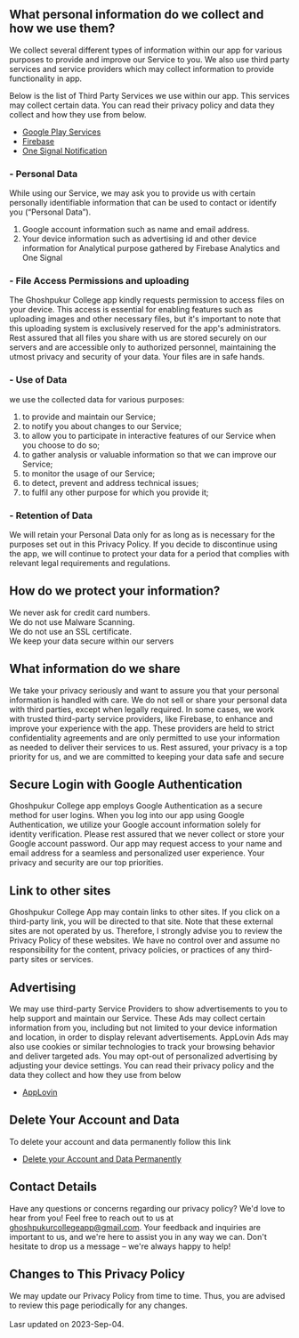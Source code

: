 ## What personal information do we collect and how we use them?
We collect several different types of information within our app for various purposes to provide and improve our Service to you. We also use third party services and service providers which may collect information to provide functionality in app.

Below is the list of Third Party Services we use within our app. This services may collect certain data. You can read their privacy policy and data they collect and how they use from below.
- <a href="https://policies.google.com/privacy">Google Play Services</a>
- <a href="https://firebase.google.com/support/privacy">Firebase</a>
- <a href="https://onesignal.com/privacy_policy#:~:text=OneSignal%20does%20not%20share%20SDK,or%20Client%20requests%20or%20authorizes">One Signal Notification</a>

### - Personal Data
While using our Service, we may ask you to provide us with certain personally identifiable information that can be used to contact or identify you (“Personal Data”).
1. Google account information such as name and email address.
2. Your device information such as advertising id and other device information for Analytical purpose gathered by Firebase Analytics and One Signal<br>

### - File Access Permissions and uploading
The Ghoshpukur College app kindly requests permission to access files on your device. This access is essential for enabling features such as uploading images and other necessary files, but it's important to note that this uploading system is exclusively reserved for the app's administrators. Rest assured that all files you share with us are stored securely on our servers and are accessible only to authorized personnel, maintaining the utmost privacy and security of your data. Your files are in safe hands.

### - Use of Data
we use the collected data for various purposes:
1. to provide and maintain our Service; <br>
2. to notify you about changes to our Service; <br>
3. to allow you to participate in interactive features of our Service when you choose to do so; <br>
4. to gather analysis or valuable information so that we can improve our Service; <br>
5. to monitor the usage of our Service; <br>
6. to detect, prevent and address technical issues; <br>
78. to fulfil any other purpose for which you provide it; <br>

### - Retention of Data
We will retain your Personal Data only for as long as is necessary for the purposes set out in this Privacy Policy. If you decide to discontinue using the app, we will continue to protect your data for a period that complies with relevant legal requirements and regulations.

## How do we protect your information?
We never ask for credit card numbers. <br>
We do not use Malware Scanning. <br>
We do not use an SSL certificate. <br>
We keep your data secure within our servers

## What information do we share
We take your privacy seriously and want to assure you that your personal information is handled with care. We do not sell or share your personal data with third parties, except when legally required. In some cases, we work with trusted third-party service providers, like Firebase, to enhance and improve your experience with the app. These providers are held to strict confidentiality agreements and are only permitted to use your information as needed to deliver their services to us. Rest assured, your privacy is a top priority for us, and we are committed to keeping your data safe and secure

## Secure Login with Google Authentication
Ghoshpukur College app employs Google Authentication as a secure method for user logins. When you log into our app using Google Authentication, we utilize your Google account information solely for identity verification. Please rest assured that we never collect or store your Google account password. Our app may request access to your name and email address for a seamless and personalized user experience. Your privacy and security are our top priorities.

## Link to other sites
Ghoshpukur College App may contain links to other sites. If you click on a third-party link, you will be directed to that site. Note that these external sites are not operated by us. Therefore, I strongly advise you to review the Privacy Policy of these websites. We have no control over and assume no responsibility for the content, privacy policies, or practices of any third-party sites or services.

## Advertising
We may use third-party Service Providers to show advertisements to you to help support and maintain our Service. These Ads may collect certain information from you, including but not limited to your device information and location, in order to display relevant advertisements. AppLovin Ads may also use cookies or similar technologies to track your browsing behavior and deliver targeted ads. You may opt-out of personalized advertising by adjusting your device settings. You can read their privacy policy and the data they collect and how they use from below <br>
- <a href="https://www.applovin.com/privacy/">AppLovin</a>

## Delete Your Account and Data
To delete your account and data permanently follow this link <br>
- <a href="https://docs.google.com/forms/d/e/1FAIpQLSeTVfOrmAAioJAhKZrb8nLS4vLnVhTGzNUiMuv_o5UDPCWyUA/viewform?usp=send_form">Delete your Account and Data Permanently</a>

## Contact Details
Have any questions or concerns regarding our privacy policy? We'd love to hear from you! Feel free to reach out to us at ghoshpukurcollegeapp@gmail.com. Your feedback and inquiries are important to us, and we're here to assist you in any way we can. Don't hesitate to drop us a message – we're always happy to help!

## Changes to This Privacy Policy
We may update our Privacy Policy from time to time. Thus, you are advised to review this page periodically for any changes. 
<br><br>
Lasr updated on 2023-Sep-04.
